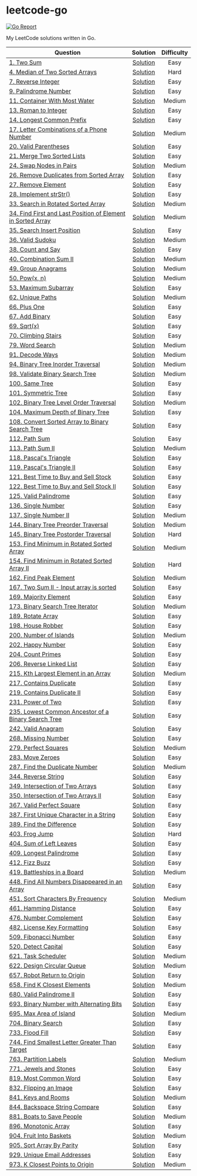 # leetcode-go

[![Go Report](https://goreportcard.com/badge/github.com/kakugirai/leetcode-go)](https://goreportcard.com/report/github.com/kakugirai/leetcode-go)

My LeetCode solutions written in Go.

| Question                                                                                                                                             |                                Solution                                 | Difficulty |
| ---------------------------------------------------------------------------------------------------------------------------------------------------- | :---------------------------------------------------------------------: | :--------: |
| [1. Two Sum](https://leetcode.com/problems/two-sum)                                                                                                  |                         [Solution](src/two-sum)                         |    Easy    |
| [4. Median of Two Sorted Arrays](https://leetcode.com/problems/median-of-two-sorted-arrays)                                                          |               [Solution](src/median-of-two-sorted-arrays)               |    Hard    |
| [7. Reverse Integer](https://leetcode.com/problems/reverse-integer)                                                                                  |                     [Solution](src/reverse-integer)                     |    Easy    |
| [9. Palindrome Number](https://leetcode.com/problems/palindrome-number)                                                                              |                    [Solution](src/palindrome-number)                    |    Easy    |
| [11. Container With Most Water](https://leetcode.com/problems/container-with-most-water)                                                             |                [Solution](src/container-with-most-water)                |   Medium   |
| [13. Roman to Integer](https://leetcode.com/problems/roman-to-integer)                                                                               |                    [Solution](src/roman-to-integer)                     |    Easy    |
| [14. Longest Common Prefix](https://leetcode.com/problems/longest-common-prefix)                                                                     |                  [Solution](src/longest-common-prefix)                  |    Easy    |
| [17. Letter Combinations of a Phone Number](https://leetcode.com/problems/letter-combinations-of-a-phone-number)                                     |          [Solution](src/letter-combinations-of-a-phone-number)          |   Medium   |
| [20. Valid Parentheses](https://leetcode.com/problems/valid-parentheses)                                                                             |                    [Solution](src/valid-parentheses)                    |    Easy    |
| [21. Merge Two Sorted Lists](https://leetcode.com/problems/merge-two-sorted-lists)                                                                   |                 [Solution](src/merge-two-sorted-lists)                  |    Easy    |
| [24. Swap Nodes in Pairs](https://leetcode.com/problems/swap-nodes-in-pairs)                                                                         |                   [Solution](src/swap-nodes-in-pairs)                   |   Medium   |
| [26. Remove Duplicates from Sorted Array](https://leetcode.com/problems/remove-duplicates-from-sorted-array)                                         |           [Solution](src/remove-duplicates-from-sorted-array)           |    Easy    |
| [27. Remove Element](https://leetcode.com/problems/remove-element)                                                                                   |                     [Solution](src/remove-element)                      |    Easy    |
| [28. Implement strStr()](https://leetcode.com/problems/implement-strstr)                                                                             |                    [Solution](src/implement-strstr)                     |    Easy    |
| [33. Search in Rotated Sorted Array](https://leetcode.com/problems/search-in-rotated-sorted-array)                                                   |             [Solution](src/search-in-rotated-sorted-array)              |   Medium   |
| [34. Find First and Last Position of Element in Sorted Array](https://leetcode.com/problems/find-first-and-last-position-of-element-in-sorted-array) | [Solution](src/find-first-and-last-position-of-element-in-sorted-array) |   Medium   |
| [35. Search Insert Position](https://leetcode.com/problems/search-insert-position)                                                                   |                 [Solution](src/search-insert-position)                  |    Easy    |
| [36. Valid Sudoku](https://leetcode.com/problems/valid-sudoku)                                                                                       |                      [Solution](src/valid-sudoku)                       |   Medium   |
| [38. Count and Say](https://leetcode.com/problems/count-and-say)                                                                                     |                      [Solution](src/count-and-say)                      |    Easy    |
| [40. Combination Sum II](https://leetcode.com/problems/combination-sum-ii)                                                                           |                   [Solution](src/combination-sum-ii)                    |   Medium   |
| [49. Group Anagrams](https://leetcode.com/problems/group-anagrams)                                                                                   |                     [Solution](src/group-anagrams)                      |   Medium   |
| [50. Pow(x, n)](https://leetcode.com/problems/powx-n)                                                                                                |                         [Solution](src/powx-n)                          |   Medium   |
| [53. Maximum Subarray](https://leetcode.com/problems/maximum-subarray)                                                                               |                    [Solution](src/maximum-subarray)                     |    Easy    |
| [62. Unique Paths](https://leetcode.com/problems/unique-paths)                                                                                       |                      [Solution](src/unique-paths)                       |   Medium   |
| [66. Plus One](https://leetcode.com/problems/plus-one)                                                                                               |                        [Solution](src/plus-one)                         |    Easy    |
| [67. Add Binary](https://leetcode.com/problems/add-binary)                                                                                           |                       [Solution](src/add-binary)                        |    Easy    |
| [69. Sqrt(x)](https://leetcode.com/problems/sqrtx)                                                                                                   |                          [Solution](src/sqrtx)                          |    Easy    |
| [70. Climbing Stairs](https://leetcode.com/problems/climbing-stairs)                                                                                 |                     [Solution](src/climbing-stairs)                     |    Easy    |
| [79. Word Search](https://leetcode.com/problems/word-search)                                                                                         |                       [Solution](src/word-search)                       |   Medium   |
| [91. Decode Ways](https://leetcode.com/problems/decode-ways)                                                                                         |                       [Solution](src/decode-ways)                       |   Medium   |
| [94. Binary Tree Inorder Traversal](https://leetcode.com/problems/binary-tree-inorder-traversal)                                                     |              [Solution](src/binary-tree-inorder-traversal)              |   Medium   |
| [98. Validate Binary Search Tree](https://leetcode.com/problems/validate-binary-search-tree)                                                         |               [Solution](src/validate-binary-search-tree)               |   Medium   |
| [100. Same Tree](https://leetcode.com/problems/same-tree)                                                                                            |                        [Solution](src/same-tree)                        |    Easy    |
| [101. Symmetric Tree](https://leetcode.com/problems/symmetric-tree)                                                                                  |                     [Solution](src/symmetric-tree)                      |    Easy    |
| [102. Binary Tree Level Order Traversal](https://leetcode.com/problems/binary-tree-level-order-traversal)                                            |            [Solution](src/binary-tree-level-order-traversal)            |   Medium   |
| [104. Maximum Depth of Binary Tree](https://leetcode.com/problems/maximum-depth-of-binary-tree)                                                      |              [Solution](src/maximum-depth-of-binary-tree)               |    Easy    |
| [108. Convert Sorted Array to Binary Search Tree](https://leetcode.com/problems/convert-sorted-array-to-binary-search-tree)                          |       [Solution](src/convert-sorted-array-to-binary-search-tree)        |    Easy    |
| [112. Path Sum](https://leetcode.com/problems/path-sum)                                                                                              |                        [Solution](src/path-sum)                         |    Easy    |
| [113. Path Sum II](https://leetcode.com/problems/path-sum-ii)                                                                                        |                       [Solution](src/path-sum-ii)                       |   Medium   |
| [118. Pascal's Triangle](https://leetcode.com/problems/pascals-triangle)                                                                             |                    [Solution](src/pascals-triangle)                     |    Easy    |
| [119. Pascal's Triangle II](https://leetcode.com/problems/pascals-triangle-ii)                                                                       |                   [Solution](src/pascals-triangle-ii)                   |    Easy    |
| [121. Best Time to Buy and Sell Stock](https://leetcode.com/problems/best-time-to-buy-and-sell-stock)                                                |             [Solution](src/best-time-to-buy-and-sell-stock)             |    Easy    |
| [122. Best Time to Buy and Sell Stock II](https://leetcode.com/problems/best-time-to-buy-and-sell-stock-ii)                                          |           [Solution](src/best-time-to-buy-and-sell-stock-ii)            |    Easy    |
| [125. Valid Palindrome](https://leetcode.com/problems/valid-palindrome)                                                                              |                    [Solution](src/valid-palindrome)                     |    Easy    |
| [136. Single Number](https://leetcode.com/problems/single-number)                                                                                    |                      [Solution](src/single-number)                      |    Easy    |
| [137. Single Number II](https://leetcode.com/problems/single-number-ii)                                                                              |                    [Solution](src/single-number-ii)                     |   Medium   |
| [144. Binary Tree Preorder Traversal](https://leetcode.com/problems/binary-tree-preorder-traversal)                                                  |             [Solution](src/binary-tree-preorder-traversal)              |   Medium   |
| [145. Binary Tree Postorder Traversal](https://leetcode.com/problems/binary-tree-postorder-traversal)                                                |             [Solution](src/binary-tree-postorder-traversal)             |    Hard    |
| [153. Find Minimum in Rotated Sorted Array](https://leetcode.com/problems/find-minimum-in-rotated-sorted-array)                                      |          [Solution](src/find-minimum-in-rotated-sorted-array)           |   Medium   |
| [154. Find Minimum in Rotated Sorted Array II](https://leetcode.com/problems/find-minimum-in-rotated-sorted-array-ii)                                |         [Solution](src/find-minimum-in-rotated-sorted-array-ii)         |    Hard    |
| [162. Find Peak Element](https://leetcode.com/problems/find-peak-element)                                                                            |                    [Solution](src/find-peak-element)                    |   Medium   |
| [167. Two Sum II - Input array is sorted](https://leetcode.com/problems/two-sum-ii-input-array-is-sorted)                                            |            [Solution](src/two-sum-ii-input-array-is-sorted)             |    Easy    |
| [169. Majority Element](https://leetcode.com/problems/majority-element)                                                                              |                    [Solution](src/majority-element)                     |    Easy    |
| [173. Binary Search Tree Iterator](https://leetcode.com/problems/binary-search-tree-iterator)                                                        |               [Solution](src/binary-search-tree-iterator)               |   Medium   |
| [189. Rotate Array](https://leetcode.com/problems/rotate-array)                                                                                      |                      [Solution](src/rotate-array)                       |    Easy    |
| [198. House Robber](https://leetcode.com/problems/house-robber)                                                                                      |                      [Solution](src/house-robber)                       |    Easy    |
| [200. Number of Islands](https://leetcode.com/problems/number-of-islands)                                                                            |                    [Solution](src/number-of-islands)                    |   Medium   |
| [202. Happy Number](https://leetcode.com/problems/happy-number)                                                                                      |                      [Solution](src/happy-number)                       |    Easy    |
| [204. Count Primes](https://leetcode.com/problems/count-primes)                                                                                      |                      [Solution](src/count-primes)                       |    Easy    |
| [206. Reverse Linked List](https://leetcode.com/problems/reverse-linked-list)                                                                        |                   [Solution](src/reverse-linked-list)                   |    Easy    |
| [215. Kth Largest Element in an Array](https://leetcode.com/problems/kth-largest-element-in-an-array)                                                |             [Solution](src/kth-largest-element-in-an-array)             |   Medium   |
| [217. Contains Duplicate](https://leetcode.com/problems/contains-duplicate)                                                                          |                   [Solution](src/contains-duplicate)                    |    Easy    |
| [219. Contains Duplicate II](https://leetcode.com/problems/contains-duplicate-ii)                                                                    |                  [Solution](src/contains-duplicate-ii)                  |    Easy    |
| [231. Power of Two](https://leetcode.com/problems/power-of-two)                                                                                      |                      [Solution](src/power-of-two)                       |    Easy    |
| [235. Lowest Common Ancestor of a Binary Search Tree](https://leetcode.com/problems/lowest-common-ancestor-of-a-binary-search-tree)                  |     [Solution](src/lowest-common-ancestor-of-a-binary-search-tree)      |    Easy    |
| [242. Valid Anagram](https://leetcode.com/problems/valid-anagram)                                                                                    |                      [Solution](src/valid-anagram)                      |    Easy    |
| [268. Missing Number](https://leetcode.com/problems/missing-number)                                                                                  |                     [Solution](src/missing-number)                      |    Easy    |
| [279. Perfect Squares](https://leetcode.com/problems/perfect-squares)                                                                                |                     [Solution](src/perfect-squares)                     |   Medium   |
| [283. Move Zeroes](https://leetcode.com/problems/move-zeroes)                                                                                        |                       [Solution](src/move-zeroes)                       |    Easy    |
| [287. Find the Duplicate Number](https://leetcode.com/problems/find-the-duplicate-number)                                                            |                [Solution](src/find-the-duplicate-number)                |   Medium   |
| [344. Reverse String](https://leetcode.com/problems/reverse-string)                                                                                  |                     [Solution](src/reverse-string)                      |    Easy    |
| [349. Intersection of Two Arrays](https://leetcode.com/problems/intersection-of-two-arrays)                                                          |               [Solution](src/intersection-of-two-arrays)                |    Easy    |
| [350. Intersection of Two Arrays II](https://leetcode.com/problems/intersection-of-two-arrays-ii)                                                    |              [Solution](src/intersection-of-two-arrays-ii)              |    Easy    |
| [367. Valid Perfect Square](https://leetcode.com/problems/valid-perfect-square)                                                                      |                  [Solution](src/valid-perfect-square)                   |    Easy    |
| [387. First Unique Character in a String](https://leetcode.com/problems/first-unique-character-in-a-string)                                          |           [Solution](src/first-unique-character-in-a-string)            |    Easy    |
| [389. Find the Difference](https://leetcode.com/problems/find-the-difference)                                                                        |                   [Solution](src/find-the-difference)                   |    Easy    |
| [403. Frog Jump](https://leetcode.com/problems/frog-jump)                                                                                            |                        [Solution](src/frog-jump)                        |    Hard    |
| [404. Sum of Left Leaves](https://leetcode.com/problems/sum-of-left-leaves)                                                                          |                   [Solution](src/sum-of-left-leaves)                    |    Easy    |
| [409. Longest Palindrome](https://leetcode.com/problems/longest-palindrome)                                                                          |                   [Solution](src/longest-palindrome)                    |    Easy    |
| [412. Fizz Buzz](https://leetcode.com/problems/fizz-buzz)                                                                                            |                        [Solution](src/fizz-buzz)                        |    Easy    |
| [419. Battleships in a Board](https://leetcode.com/problems/battleships-in-a-board)                                                                  |                 [Solution](src/battleships-in-a-board)                  |   Medium   |
| [448. Find All Numbers Disappeared in an Array](https://leetcode.com/problems/find-all-numbers-disappeared-in-an-array)                              |        [Solution](src/find-all-numbers-disappeared-in-an-array)         |    Easy    |
| [451. Sort Characters By Frequency](https://leetcode.com/problems/sort-characters-by-frequency)                                                      |              [Solution](src/sort-characters-by-frequency)               |   Medium   |
| [461. Hamming Distance](https://leetcode.com/problems/hamming-distance)                                                                              |                    [Solution](src/hamming-distance)                     |    Easy    |
| [476. Number Complement](https://leetcode.com/problems/number-complement)                                                                            |                    [Solution](src/number-complement)                    |    Easy    |
| [482. License Key Formatting](https://leetcode.com/problems/license-key-formatting)                                                                  |                 [Solution](src/license-key-formatting)                  |    Easy    |
| [509. Fibonacci Number](https://leetcode.com/problems/fibonacci-number)                                                                              |                    [Solution](src/fibonacci-number)                     |    Easy    |
| [520. Detect Capital](https://leetcode.com/problems/detect-capital)                                                                                  |                     [Solution](src/detect-capital)                      |    Easy    |
| [621. Task Scheduler](https://leetcode.com/problems/task-scheduler)                                                                                  |                     [Solution](src/task-scheduler)                      |   Medium   |
| [622. Design Circular Queue](https://leetcode.com/problems/design-circular-queue)                                                                    |                  [Solution](src/design-circular-queue)                  |   Medium   |
| [657. Robot Return to Origin](https://leetcode.com/problems/robot-return-to-origin)                                                                  |                 [Solution](src/robot-return-to-origin)                  |    Easy    |
| [658. Find K Closest Elements](https://leetcode.com/problems/find-k-closest-elements)                                                                |                 [Solution](src/find-k-closest-elements)                 |   Medium   |
| [680. Valid Palindrome II](https://leetcode.com/problems/valid-palindrome-ii)                                                                        |                   [Solution](src/valid-palindrome-ii)                   |    Easy    |
| [693. Binary Number with Alternating Bits](https://leetcode.com/problems/binary-number-with-alternating-bits)                                        |           [Solution](src/binary-number-with-alternating-bits)           |    Easy    |
| [695. Max Area of Island](https://leetcode.com/problems/max-area-of-island)                                                                          |                   [Solution](src/max-area-of-island)                    |   Medium   |
| [704. Binary Search](https://leetcode.com/problems/binary-search)                                                                                    |                      [Solution](src/binary-search)                      |    Easy    |
| [733. Flood Fill](https://leetcode.com/problems/flood-fill)                                                                                          |                       [Solution](src/flood-fill)                        |    Easy    |
| [744. Find Smallest Letter Greater Than Target](https://leetcode.com/problems/find-smallest-letter-greater-than-target)                              |        [Solution](src/find-smallest-letter-greater-than-target)         |    Easy    |
| [763. Partition Labels](https://leetcode.com/problems/partition-labels)                                                                              |                    [Solution](src/partition-labels)                     |   Medium   |
| [771. Jewels and Stones](https://leetcode.com/problems/jewels-and-stones)                                                                            |                    [Solution](src/jewels-and-stones)                    |    Easy    |
| [819. Most Common Word](https://leetcode.com/problems/most-common-word)                                                                              |                    [Solution](src/most-common-word)                     |    Easy    |
| [832. Flipping an Image](https://leetcode.com/problems/flipping-an-image)                                                                            |                    [Solution](src/flipping-an-image)                    |    Easy    |
| [841. Keys and Rooms](https://leetcode.com/problems/keys-and-rooms)                                                                                  |                     [Solution](src/keys-and-rooms)                      |   Medium   |
| [844. Backspace String Compare](https://leetcode.com/problems/backspace-string-compare)                                                              |                [Solution](src/backspace-string-compare)                 |    Easy    |
| [881. Boats to Save People](https://leetcode.com/problems/boats-to-save-people)                                                                      |                  [Solution](src/boats-to-save-people)                   |   Medium   |
| [896. Monotonic Array](https://leetcode.com/problems/monotonic-array)                                                                                |                     [Solution](src/monotonic-array)                     |    Easy    |
| [904. Fruit Into Baskets](https://leetcode.com/problems/fruit-into-baskets)                                                                          |                   [Solution](src/fruit-into-baskets)                    |   Medium   |
| [905. Sort Array By Parity](https://leetcode.com/problems/sort-array-by-parity)                                                                      |                  [Solution](src/sort-array-by-parity)                   |    Easy    |
| [929. Unique Email Addresses](https://leetcode.com/problems/unique-email-addresses)                                                                  |                 [Solution](src/unique-email-addresses)                  |    Easy    |
| [973. K Closest Points to Origin](https://leetcode.com/problems/k-closest-points-to-origin)                                                          |               [Solution](src/k-closest-points-to-origin)                |   Medium   |